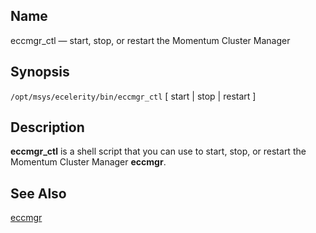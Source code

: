 <a name="executable.eccmgr_ctl"></a>
## Name

eccmgr_ctl — start, stop, or restart the Momentum Cluster Manager

## Synopsis

`/opt/msys/ecelerity/bin/eccmgr_ctl` [ start | stop | restart ]

<a name="idp12210880"></a>
## Description

**eccmgr_ctl** is a shell script that you can use to start, stop, or restart the Momentum Cluster Manager **eccmgr**.

<a name="idp12213664"></a>
## See Also

[eccmgr](executable.eccmgr "eccmgr")
